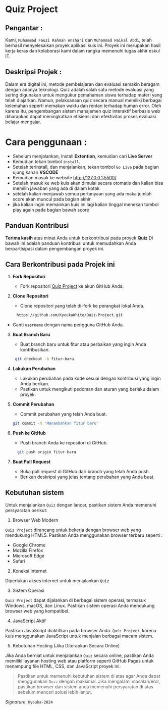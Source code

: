 #  Quiz Project
## Pengantar :
Kami, `Muhammad Fauzi Rahman Anshari` dan `Muhammad Haikal Abdi`, telah berhasil menyelesaikan proyek aplikasi kuis ini. Proyek ini merupakan hasil kerja keras dan kolaborasi kami dalam rangka memenuhi tugas akhir eskul IT.

## Deskripsi Projek :
Dalam era digital ini, metode pembelajaran dan evaluasi semakin beragam dengan adanya teknologi. Quiz adalah salah satu metode evaluasi yang sering digunakan untuk mengukur pemahaman siswa terhadap materi yang telah diajarkan. Namun, pelaksanaan quiz secara manual memiliki berbagai kelemahan seperti memakan waktu dan rentan terhadap human error. Oleh karena itu, pengembangan sistem manajemen quiz interaktif berbasis web diharapkan dapat meningkatkan efisiensi dan efektivitas proses evaluasi belajar mengajar.

# Cara penggunaan :
- Sebelum menjalankan, Install **Extention**, kemudian cari **Live Server**
- Kemudian tekan tombol `install`. 
- Setelah terinstall, dan menjalankan, tekan tombol `Go Live` pada bagian ujung kanan **VSCODE**
- Kemudian masuk ke website http://127.0.0.1:5500/
- Setelah masuk ke web kuis akan dimulai secara otomatis dan kalian bisa memilih jawaban yang ada di dalam kotak
- setelah kalian menjawab semua pertanyaan yang ada maka jumlah score akan muncul pada bagian akhir
- jika kalian ingin memainkan kuis ini lagi kalian tinggal menekan tombol play again pada bagian bawah score

## Panduan Kontribusi

**Terima kasih** atas minat Anda untuk berkontribusi pada proyek **Quiz** Di bawah ini adalah panduan kontribusi untuk memudahkan Anda berpartisipasi dalam pengembangan proyek ini.

## Cara Berkontribusi pada Projek ini

1. **Fork Repositori**
   - Fork repositori [Quiz Project](https://github.com/KyoukaWhite/Quiz-Project) ke akun GitHub Anda.

2. **Clone Repositori**
   - Clone repositori yang telah di-fork ke perangkat lokal Anda.
```bash
     https://github.com/KyoukaWhite/Quiz-Project.git
```

   - Ganti `username` dengan nama pengguna GitHub Anda.

3. **Buat Branch Baru**
   - Buat branch baru untuk fitur atau perbaikan yang ingin Anda kontribusikan.
    ```bash
     git checkout -b fitur-baru
    ```
   
4. **Lakukan Perubahan**
   - Lakukan perubahan pada kode sesuai dengan kontribusi yang ingin Anda berikan.
   - Pastikan untuk mengikuti pedoman dan aturan yang berlaku dalam proyek.

5. **Commit Perubahan**
   - Commit perubahan yang telah Anda buat.
    ```bash
    git commit -m 'Menambahkan fitur baru'
    ```
     

6. **Push ke GitHub**
   - Push branch Anda ke repositori di GitHub.
   ```bash
     git push origin fitur-baru
    ```
7. **Buat Pull Request**
   - Buka pull request di GitHub dari branch yang telah Anda push.
   - Berikan deskripsi yang jelas tentang perubahan yang Anda buat.

##  Kebutuhan sistem

Untuk menjalankan `Quiz` dengan lancar, pastikan sistem Anda memenuhi persyaratan berikut:

1. Browser Web Modern

`Quiz Project` dirancang untuk bekerja dengan browser web yang mendukung HTML5. Pastikan Anda menggunakan browser terbaru seperti :

- Google Chrome
- Mozilla Firefox
- Microsoft Edge
- Safari

2. Koneksi Internet

Diperlukan akses internet untuk menjalankan `Quiz`

3. Sistem Operasi

`Quiz Project` dapat dijalankan di berbagai sistem operasi, termasuk Windows, macOS, dan Linux. Pastikan sistem operasi Anda mendukung browser web yang kompatibel.

4. JavaScript Aktif

Pastikan JavaScript diaktifkan pada browser Anda. `Quiz Project`, karena kuis menggunakan JavaScript untuk menjalan berbagai macam sistem.

5. Kebutuhan Hosting (Jika Diterapkan Secara Online)

Jika Anda berniat untuk menjalankan `Quiz` secara online, pastikan Anda memiliki layanan hosting web atau platform seperti GitHub Pages untuk menampung file HTML, CSS, dan JavaScript proyek ini.


> Pastikan untuk memenuhi kebutuhan sistem di atas agar Anda dapat menggunakan `Quiz` dengan maksimal. Jika mengalami masalah/eror, pastikan browser dan sistem anda memenuhi persyaratan di atas sebelum mencari solusi lebih lanjut.


*Signature*, `Kyouka-2024`
